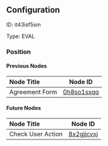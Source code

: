 # <nil>
## Configuration
ID:  it43isf5sm

Type: EVAL 








### Position

#### Previous Nodes
| Node Title | Node ID |
| :------------- | ------------ |
| Agreement Form | [0h8so1sxqq](./0h8so1sxqq.md) | 
 
 #### Future Nodes
| Node Title | Node ID |
| :------------- | ------------ |
| Check User Action |[8x2gjjcvxj](./8x2gjjcvxj.md) | 